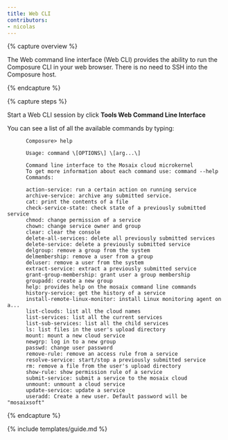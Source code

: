 ```yaml
---
title: Web CLI
contributors:
- nicolas
---
```


{% capture overview %}

The Web command line interface (Web CLI) provides the ability to run the Composure CLI in your web browser. There is no need to SSH into the Composure host.

{% endcapture %}


{% capture steps %}

Start a Web CLI session by click **Tools  Web Command Line Interface**

You can see a list of all the available commands by typing:

          Composure> help

          Usage: command \[OPTIONS\] \[arg...\]

          Command line interface to the Mosaix cloud microkernel
          To get more information about each command use: command --help
          Commands:

          action-service: run a certain action on running service
          archive-service: archive any submitted service.
          cat: print the contents of a file
          check-service-state: check state of a previously submitted service
          chmod: change permission of a service
          chown: change service owner and group
          clear: clear the console
          delete-all-services: delete all previously submitted services
          delete-service: delete a previously submitted service
          delgroup: remove a group from the system
          delmembership: remove a user from a group
          deluser: remove a user from the system
          extract-service: extract a previously submitted service
          grant-group-membership: grant user a group membership
          groupadd: create a new group
          help: provides help on the mosaix command line commands
          history-service: get the history of a service
          install-remote-linux-monitor: install Linux monitoring agent on a...
          list-clouds: list all the cloud names
          list-services: list all the current services
          list-sub-services: list all the child services
          ls: list files in the user's upload directory
          mount: mount a new cloud service
          newgrp: log in to a new group
          passwd: change user password
          remove-rule: remove an access rule from a service
          resolve-service: start/stop a previously submitted service
          rm: remove a file from the user's upload directory
          show-rule: show permission rule of a service
          submit-service: submit a service to the mosaix cloud
          unmount: unmount a cloud service
          update-service: update a service
          useradd: Create a new user. Default password will be "mosaixsoft"
          
{% endcapture %}


{% include templates/guide.md %}
